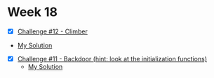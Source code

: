 # Week 18

- [x]  [Challenge #12 - Climber](https://www.damnvulnerabledefi.xyz/challenges/climber/)
  - [My Solution](https://github.com/tommyrharper/damn-vulnerable-defi/blob/master/contracts/climber/ClimberVault.sol)
- [x] [Challenge #11 - Backdoor (hint: look at the initialization functions)](https://www.damnvulnerabledefi.xyz/challenges/backdoor/)
  - [My Solution](https://github.com/tommyrharper/damn-vulnerable-defi/blob/master/contracts/backdoor/WalletRegistry.sol)


